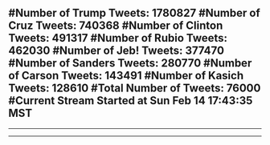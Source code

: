 #Number of Trump Tweets: 1780827
#Number of Cruz Tweets: 740368
#Number of Clinton Tweets: 491317
#Number of Rubio Tweets: 462030
#Number of Jeb! Tweets: 377470
#Number of Sanders Tweets: 280770
#Number of Carson Tweets: 143491
#Number of Kasich Tweets: 128610
#Total Number of Tweets: 76000 
#Current Stream Started at Sun Feb 14 17:43:35 MST
---
---
---
